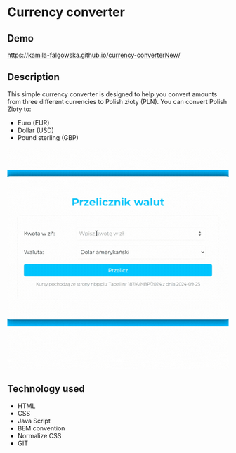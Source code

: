 # Currency converter 

## Demo

https://kamila-falgowska.github.io/currency-converterNew/

## Description

This simple currency converter is designed to help you convert amounts from three different currencies to Polish złoty (PLN). 
You can convert Polish Zloty to:

- Euro (EUR)
- Dollar (USD)
- Pound sterling (GBP)

![Currency](gif/Currency.gif)

## Technology used

- HTML
- CSS
- Java Script
- BEM convention
- Normalize CSS
- GIT
